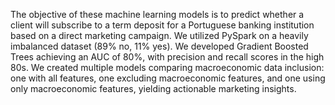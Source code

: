 The objective of these machine learning models is to predict whether a client will subscribe to a term deposit for a Portuguese banking institution based on a direct marketing campaign. We utilized PySpark on a heavily imbalanced dataset (89% no, 11% yes). We developed Gradient Boosted Trees achieving an AUC of 80%, with precision and recall scores in the high 80s. We created multiple models comparing macroeconomic data inclusion: one with all features, one excluding macroeconomic features, and one using only macroeconomic features, yielding actionable marketing insights. 
